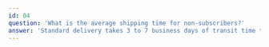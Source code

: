 ```yaml
---
id: 04
question: 'What is the average shipping time for non-subscribers?'
answer: 'Standard delivery takes 3 to 7 business days of transit time to reach the customer'
---
```

